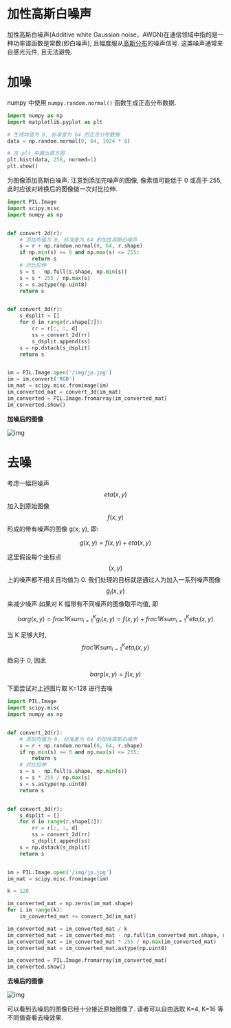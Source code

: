 # 加性高斯白噪声

加性高斯白噪声(Additive white Gaussian noise，AWGN)在通信领域中指的是一种功率谱函数是常数(即白噪声), 且幅度服从[高斯分布](/content/math_normal_distribution/)的噪声信号. 这类噪声通常来自感光元件, 且无法避免.

# 加噪

numpy 中使用 `numpy.random.normal()` 函数生成正态分布数据.

```py
import numpy as np
import matplotlib.pyplot as plt

# 生成均值为 0, 标准差为 64 的正态分布数据
data = np.random.normal(0, 64, 1024 * 8)

# 在 plt 中画出直方图
plt.hist(data, 256, normed=1)
plt.show()
```

为图像添加高斯白噪声. 注意到添加完噪声的图像, 像素值可能低于 0 或高于 255, 此时应该对转换后的图像做一次对比拉伸.

```py
import PIL.Image
import scipy.misc
import numpy as np


def convert_2d(r):
    # 添加均值为 0, 标准差为 64 的加性高斯白噪声
    s = r + np.random.normal(0, 64, r.shape)
    if np.min(s) >= 0 and np.max(s) <= 255:
        return s
    # 对比拉伸
    s = s - np.full(s.shape, np.min(s))
    s = s * 255 / np.max(s)
    s = s.astype(np.uint8)
    return s


def convert_3d(r):
    s_dsplit = []
    for d in range(r.shape[2]):
        rr = r[:, :, d]
        ss = convert_2d(rr)
        s_dsplit.append(ss)
    s = np.dstack(s_dsplit)
    return s


im = PIL.Image.open('/img/jp.jpg')
im = im.convert('RGB')
im_mat = scipy.misc.fromimage(im)
im_converted_mat = convert_3d(im_mat)
im_converted = PIL.Image.fromarray(im_converted_mat)
im_converted.show()

```

**加噪后的图像**

![img](/img/pil/agwn/jp_agwn.jpg)

# 去噪

考虑一幅将噪声 $$eta(x, y)$$ 加入到原始图像 $$f(x, y)$$ 形成的带有噪声的图像 g(x, y), 即:

$$
g(x, y) = f(x, y) + eta(x, y)
$$

这里假设每个坐标点 $$(x, y)$$ 上的噪声都不相关且均值为 0. 我们处理的目标就是通过人为加入一系列噪声图像 $$g_i(x, y)$$ 来减少噪声.如果对 K 幅带有不同噪声的图像取平均值, 即

$$
bar g(x, y) = frac{1}{K}sum_{i=1}^Kg_i(x, y) = f(x, y) + frac{1}{K}sum_{i=1}^Keta_i(x, y)
$$

当 K 足够大时, $$frac{1}{K}sum_{i=1}^Keta_i(x, y)$$ 趋向于 0, 因此

$$
bar g(x, y) = f(x, y)
$$

下面尝试对上述图片取 K=128 进行去噪

```py
import PIL.Image
import scipy.misc
import numpy as np


def convert_2d(r):
    # 添加均值为 0, 标准差为 64 的加性高斯白噪声
    s = r + np.random.normal(0, 64, r.shape)
    if np.min(s) >= 0 and np.max(s) <= 255:
        return s
    # 对比拉伸
    s = s - np.full(s.shape, np.min(s))
    s = s * 255 / np.max(s)
    s = s.astype(np.uint8)
    return s


def convert_3d(r):
    s_dsplit = []
    for d in range(r.shape[2]):
        rr = r[:, :, d]
        ss = convert_2d(rr)
        s_dsplit.append(ss)
    s = np.dstack(s_dsplit)
    return s


im = PIL.Image.open('/img/jp.jpg')
im_mat = scipy.misc.fromimage(im)

k = 128

im_converted_mat = np.zeros(im_mat.shape)
for i in range(k):
    im_converted_mat += convert_3d(im_mat)

im_converted_mat = im_converted_mat / k
im_converted_mat = im_converted_mat - np.full(im_converted_mat.shape, np.min(im_converted_mat))
im_converted_mat = im_converted_mat * 255 / np.max(im_converted_mat)
im_converted_mat = im_converted_mat.astype(np.uint8)

im_converted = PIL.Image.fromarray(im_converted_mat)
im_converted.show()
```

**去噪后的图像**

![img](/img/pil/agwn/jp_denoise.jpg)

可以看到去噪后的图像已经十分接近原始图像了. 读者可以自由选取 K=4, K=16 等不同值查看去噪效果.
